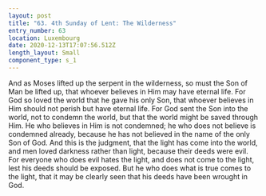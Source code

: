 ```yaml
---
layout: post
title: "63. 4th Sunday of Lent: The Wilderness"
entry_number: 63
location: Luxembourg
date: 2020-12-13T17:07:56.512Z
length_layout: Small
component_type: s_1
---
```

And as Moses lifted up the serpent in the wilderness, so must the Son of Man be lifted up, that whoever believes in Him may have eternal life. For God so loved the world that he gave his only Son, that whoever believes in Him should not perish but have eternal life. For God sent the Son into the world, not to condemn the world, but that the world might be saved through Him. He who believes in Him is not condemned; he who does not believe is condemned already, because he has not believed in the name of the only Son of God. And this is the judgment, that the light has come into the world, and men loved darkness rather than light, because their deeds were evil. For everyone who does evil hates the light, and does not come to the light, lest his deeds should be exposed. But he who does what is true comes to the light, that it may be clearly seen that his deeds have been wrought in God.